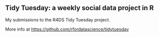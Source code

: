 ## Tidy Tuesday: a weekly social data project in R

My submissions to the R4DS Tidy Tuesday project.

More info at https://github.com/rfordatascience/tidytuesday
